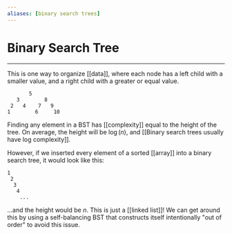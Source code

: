 ```yaml
---
aliases: [binary search trees]
---
```

# Binary Search Tree
---
This is one way to organize [[data]], where each node has a left child with a smaller value, and a right child with a greater or equal value. 

```
       5
   3        8
 2   4    7   9
1        6     10
```

Finding any element in a BST has [[complexity]] equal to the height of the tree. On average, the height will be $\log(n)$, and [[Binary search trees usually have log complexity]]. 

However, if we inserted every element of a sorted [[array]] into a binary search tree, it would look like this:

```
1
 2
  3
   4
    ...
```

...and the height would be $n$. This is just a [[linked list]]! We can get around this by using a self-balancing BST that constructs itself intentionally "out of order" to avoid this issue.
